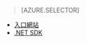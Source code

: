 > [AZURE.SELECTOR]
- [入口網站](../articles/media-services/media-services-manage-content.md)
- [.NET SDK](../articles/media-services/media-services-index-content.md)

<!--HONumber=52--> 
